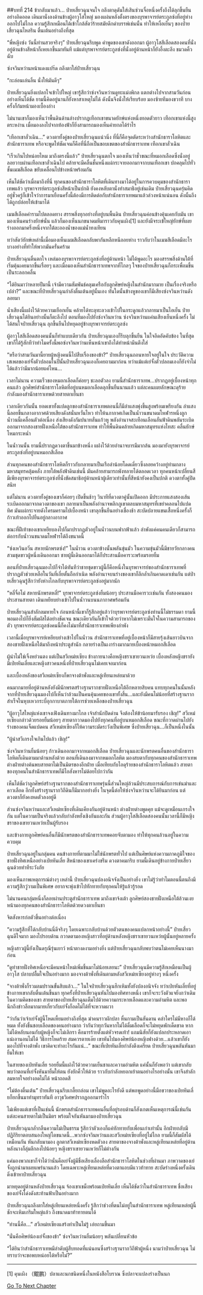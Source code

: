 ##บทที่ 214 ข้ากลับมาแล้ว...
ป๋ายเสี่ยวฉุนจนใจ ถลึงตาดุดันใส่เสินซ่วนจื่อหนึ่งครั้งถึงได้ลุกขึ้นยืนอย่างอิดออด เดินมานั่งลงด้านข้างผู้อาวุโสใหญ่ มองแผ่นหลังตั้งตรงของบุรพาจารย์ตระกูลซ่งที่อยู่ห่างออกไปไม่ไกล ความรู้สึกเหมือนได้เข้าใกล้สัตว์ร้ายสมัยดึกดำบรรพ์เช่นนั้น ทำให้เหงื่อเย็นๆ ของป๋ายเสี่ยวฉุนไหลริน ตื่นเต้นอย่างถึงที่สุด

“พี่หญิงซ่ง วันนี้ท่านสวยจริงๆ” ป๋ายเสี่ยวฉุนรีบพูด คำพูดของเขาดังออกมา ผู้อาวุโสสีเลือดสองคนที่นั่งอยู่ด้านข้างสีหน้าก็เหยเกขึ้นมาทันที แม้แต่บุรพาจารย์ตระกูลซ่งที่นั่งอยู่ด้านหน้าก็ยังอึ้งตะลึง ขมวดคิ้วฉับ

ซ่งจวินหว่านหน้าแดงแปร๊ด ถลึงตาใส่ป๋ายเสี่ยวฉุน

“กะล่อนเล่นลิ้น นั่งให้มันดีๆ”

ป๋ายเสี่ยวฉุนยิ่งแปลกใจเข้าไปใหญ่ เขารู้สึกว่าซ่งจวินหว่านดูทะแม่งพิกล แตกต่างไปจากสามวันก่อนอย่างเห็นได้ชัด ยามนี้คิดอยู่นานก็ยังหาสาเหตุไม่ได้ ดังนั้นจึงนั่งให้เรียบร้อย มองซ้ายทีมองขวาที บางครั้งก็ก้มหน้ามองเบื้องล่าง

ไม่นานเขาก็มองเห็นว่าพื้นดินด้านล่างปรากฏเทือกเขาขนาดยักษ์แห่งหนึ่งทอดตัวยาว เทือกเขาแห่งนี้สูงตระหง่าน เมื่อมองลงไปจากท้องฟ้าก็ยิ่งสามารถมองเห็นค่ายกลได้รำไร

“เทือกเขาลั่วเฉิน...” ดวงตาทั้งคู่ของป๋ายเสี่ยวฉุนแน่วนิ่ง ที่นี่ก็คือจุดตัดระหว่างสำนักธาราโลหิตและสำนักธาราเทพ หรือจะพูดให้ชัดเจนก็คือที่นี่ถือเป็นขอบเขตของสำนักธาราเทพ เทือกเขาลั่วเฉิน

“เร็วเกินไปหน่อยไหม มาถึงตรงนี้แล้ว” ป๋ายเสี่ยวฉุนตกใจ มองเห็นว่าชั่วขณะที่หมอกเลือดซึ่งนั่งอยู่ลอยวาบผ่านเทือกเขาลั่วเฉินไป คล้ายจะมีคลื่นชั้นหนึ่งแผ่กระจายออกมาจากบนเทือกเขา ปกคลุมไปทั่วชั้นเมฆสีเลือด ขยับเคลื่อนไปข้างหน้าพร้อมกัน

เห็นได้ชัดว่าเมื่อมาถึงที่นี่ ทุกคนของสำนักธาราโลหิตที่เดินทางมาได้อยู่ในการควบคุมของสำนักธาราเทพแล้ว บุรพาจารย์ตระกูลซ่งสีหน้าเป็นปกติ ยังคงหลับตานั่งทำสมาธิอยู่เช่นเดิม ป๋ายเสี่ยวฉุนครุ่นคิดอยู่ชั่วครู่ก็เข้าใจว่าการมาเยือนครั้งนี้ต้องมีการติดต่อกับสำนักธาราเทพมาแล้วล่วงหน้าแน่นอน ดังนั้นถึงได้ถูกปล่อยให้เข้ามาได้

เมฆสีเลือดคำรามไปตลอดทาง สรรพสิ่งทุกอย่างที่อยู่บนพื้นดิน ป๋ายเสี่ยวฉุนค่อนข้างคุ้นเคยกับมัน เขามองเห็นคนร่างยักษ์นั่น แล้วก็มองเห็นนกขนาดมหึมาราวกับคุนเผิง[1] และยังมีจระเข้ใหญ่ยักษ์ที่เผยร่างออกมาครึ่งหนึ่งจากใต้ละอองน้ำของแม่น้ำทงเทียน

ทว่าสัตว์ยักษ์เหล่านี้เมื่อมองเห็นเมฆสีเลือดกลับพากันหลีกหนีถอยห่าง ราวกับว่าในเมฆสีเลือดมีอะไรบางอย่างที่ทำให้พวกมันครั่นคร้าม

ป๋ายเสี่ยวฉุนตื่นตกใจ เหล่มองบุรพาจารย์ตระกูลซ่งที่อยู่ด้านหน้า ไม่ได้พูดอะไร มองสรรพสิ่งด้านใต้ที่เริ่มคุ้นเคยมากขึ้นเรื่อยๆ และเมื่อมองเห็นสำนักธาราเทพจากที่ไกลๆ ใจของป๋ายเสี่ยวฉุนก็กระเพื่อมขึ้นเป็นระลอกคลื่น

“ได้ยินมาว่าหลายปีมานี้ เจ้ามีความสัมพันธ์คลุมเครือกับลูกศิษย์หญิงในสำนักมากมาย เป็นเรื่องจริงหรือเปล่า?” และขณะที่ป๋ายเสี่ยวฉุนกำลังตื่นเต้นอยู่นั้นเอง ทันใดนั้นข้างหูของเขาก็มีเสียงซ่งจวินหว่านดังลอยมา

น้ำเสียงนี้แฝงไว้ด้วยความเยือกเย็น คล้ายได้ทะลุทะลวงเข้าไปในกระดูกแล้วกลายมาเป็นไอเย็น ป๋ายเสี่ยวฉุนได้ยินอย่างนั้นก็ตะลึงไป ตอนที่มองไปยังซ่งจวินหว่าน ซ่งจวินหว่านแค่นเสียงเย็นหนึ่งครั้ง ไม่ได้สนใจป๋ายเสี่ยวฉุน ลุกขึ้นยืนไปหยุดอยู่ข้างบุรพาจารย์ตระกูลซ่ง

ผู้อาวุโสสีเลือดสองคนนั้นก็ทำแบบเดียวกัน ป๋ายเสี่ยวฉุนเองก็รีบลุกขึ้นยืน ในใจอึดอัดคับข้อง ในที่สุดเขาก็ได้รู้สักทีว่าทำไมครั้งนี้พอซ่งจวินหว่านเห็นหน้าเขาถึงได้ทำหน้ามึนตึงใส่

“หรือว่าสามวันมานี้ยายผู้หญิงคนนี้ไปสืบเรื่องของข้า?” ป๋ายเสี่ยวฉุนถอนหายใจอยู่ในใจ ประวัติความเสเพลของเย่จั้งตัวปลอมในปีนั้นป๋ายเสี่ยวฉุนเองก็เคยถามมาก่อน ทว่าแม้แต่เย่จั้งตัวปลอมเองก็ยังจำไม่ได้แล้วว่ามีมากน้อยแค่ไหน...

เวลาไม่นาน ความเร็วของหมอกเลือดก็ค่อยๆ ชะลอตัวลง ยามนี้สำนักธาราเทพ...ปรากฏอยู่เบื้องหน้าทุกคนแล้ว ลูกศิษย์สำนักธาราโลหิตที่อยู่บนหมอกเลือดลุกขึ้นยืนนานแล้ว แต่ละคนเผยลักษณะดุร้าย กำลังมองสำนักธาราเทพด้วยสายตาเย็นชา

เวลาเดียวกันนั้น ยอดเขาทั้งแปดลูกของสำนักธาราเทพตอนนี้ก็มีลำแสงพุ่งขึ้นสูงพร้อมเพรียงกัน ลำแสงนี้ลอยขึ้นกลางอากาศด้วยเสียงดังสนั่นหวั่นไหว ทำให้นภากาศเกิดเป็นน้ำวนขนาดมโหฬารหนึ่งลูก น้ำวนนี้เคลื่อนตัวต่อเนื่อง ส่งเสียงดังกัมปนาทลั่นแก้วหู พลังอำนาจสะเทือนเลือนลั่นฟ้าดินพลันระเบิดออกมาจากสองชายฝั่งเหนือใต้ของสำนักธาราเทพ ทำให้พื้นดินคล้ายเกิดมหาสมุทรแห่งโทสะ คลื่นยักษ์โหมกระหน่ำ

ในน้ำวนนั้น ยามนี้ปรากฏดวงตาขึ้นมาข้างหนึ่ง แฝงไว้ด้วยอำนาจบารมีมากล้น มองมายังบุรพาจารย์ตระกูลซ่งที่อยู่บนหมอกสีเลือด

ส่วนทุกคนของสำนักธาราโลหิตก็ราวกับกลายมาเป็นเรือลำน้อยโดดเดี่ยวซึ่งลอยคว้างอยู่ท่ามกลางมหาสมุทรคลุ้มคลั่ง ภายใต้พลังฟ้าดินเช่นนี้ มันคล้ายสามารถพังทลายได้ตลอดเวลา ทุกคนหน้าเปลี่ยนสี มีเพียงบุรพาจารย์ตระกูลซ่งที่นั่งขัดสมาธิอยู่ด้านหน้าผู้เดียวเท่านั้นที่สีหน้ายังคงเป็นปกติ ดวงตาทั้งคู่ปิดสนิท

แต่ไม่นาน ดวงตาทั้งคู่ของเขาก็ค่อยๆ เปิดขึ้นช้าๆ วินาทีที่ดวงตาคู่นั้นเปิดออก มีประกายแสงสองเส้นระเบิดออกมาจากดวงตาของเขา กลายมาเป็นพลังอำนาจพลิกภูเขาตลบมหาสมุทรที่เขย่าคลอนไปแปดทิศ มันแผ่กระจายดังโครมครามไปเบื้องหน้า เขาลุกขึ้นยืนอย่างเชื่องช้า สะบัดปลายแขนเสื้อหนึ่งครั้งก็ก้าวเท้าออกไปยืนอยู่กลางอากาศ

ขณะที่ฝีเท้าของเขาเหยียบลงไปก็มาปรากฏตัวอยู่ในน้ำวนบนฟากฟ้าแล้ว ลำพังแค่คนคนเดียวก็สามารถต่อกรกับน้ำวนขนาดมโหฬารได้ถึงขนาดนี้

“ซ่งเหวินอวิ๋น สหายนักพรตซ่ง!” ในน้ำวน ดวงตาข้างนั้นพลันขุ่นมัว ในความขุ่นมัวนี้มีชายวัยกลางคนสวมชุดขาวผู้หนึ่งเดินออกมา ชายผู้นี้เดินออกมาได้ก็ประสานมือคารวะพร้อมรอยยิ้ม

ตอนที่ป๋ายเสี่ยวฉุนมองไปก็จำได้ทันทีว่าชายชุดขาวผู้นี้ก็คือหนึ่งในบุรพาจารย์ของสำนักธาราเทพที่ปรากฏตัวช่วยเหลือในวันที่เถี่ยตั้นถือกำเนิด พลังอำนาจบนร่างของเขาก็ลึกล้ำเกินคาดเดาเช่นกัน แต่ป๋ายเสี่ยวฉุนรู้สึกว่ายังห่างไกลกับบุรพาจารย์ตระกูลซ่งอยู่มากนัก

“หลี่จื่อโม่ สหายนักพรตหลี่!” บุรพาจารย์ตระกูลซ่งยิ้มน้อยๆ ประสานมือคารวะเช่นกัน ทั้งสองคนมองประสานสายตา เดินเหยียบย่างเข้าไปในน้ำวนบนนภากาศพร้อมกัน

ป๋ายเสี่ยวฉุนสำลักลมหายใจ ก่อนหน้านี้เขาก็รู้สึกอยู่แล้วว่าบุรพาจารย์ตระกูลซ่งท่านนี้ไม่ธรรมดา ยามนี้พอมองไปก็ยิ่งสัมผัสได้อย่างชัดเจน ขณะเดียวกันก็เข้าใจด้วยว่าหากไม่เพราะมั่นใจในความสามารถของตัว บุรพาจารย์ตระกูลซ่งคนนี้ก็คงไม่มาที่สำนักธาราเทพเพียงลำพัง

เวลานี้เมื่อบุรพาจารย์เหยียบย่างเข้าไปในน้ำวน สำนักธาราเทพที่อยู่เบื้องหน้าก็มีสายรุ้งเส้นยาวบินจากสองชายฝั่งเหนือใต้มาถึงหน้าประตูสำนัก กลายร่างเป็นเงาร่างมากมายเบื้องหน้าหมอกสีเลือด

ผู้นำไม่ใช่เจิ้งหย่วนตง แต่เป็นสวีเหม่ยเซียง ข้างกายนางคือหญิงชราเขายวนเหว่ย เบื้องหลังหญิงชรายังมีเป่ยหันเลี่ยและหญิงสาวคนหนึ่งที่ป๋ายเสี่ยวฉุนไม่เคยเจอมาก่อน

และเบื้องหลังของสวีเหม่ยเซียงก็พาจางต้าพั่งและหลู่เทียนเหล่ยมาด้วย

คนมากมายที่อยู่ด้านหลังยังมีนักพรตสร้างฐานรากชายฝั่งเหนือใต้อีกหลายสิบคน แทบทุกคนในนั้นหลังจากที่ป๋ายเสี่ยวฉุนมองไปก็เห็นว่าล้วนเป็นคนคุ้นเคยของเขาทั้งสิ้น...และยังมีคนไม่น้อยที่สร้างฐานรากสำเร็จในหุบเหวกระบี่อุกกาบาตภายใต้การช่วยเหลือของป๋ายเสี่ยวฉุน

“ผู้อาวุโสใหญ่แห่งเขาจงเฟิงเดินทางมาไกล เจ้าสำนักปิดด่าน จึงต้องให้ข้าน้อยมารับรอง เชิญ!” สวีเหม่ยเซียงกล่าวด้วยรอยยิ้มน้อยๆ สายตากวาดมองไปยังทุกคนที่อยู่บนหมอกสีเลือด ขณะที่กวาดผ่านไปยังร่างของคนเจ็ดแปดคน สวีเหม่ยเซียงก็ให้ความระมัดระวังเป็นพิเศษ ซึ่งป๋ายเสี่ยวฉุน...ก็เป็นหนึ่งในนั้น

“ผู้นำสวีเกรงใจเกินไปแล้ว เชิญ!”

ซ่งจวินหว่านยิ้มน้อยๆ ก้าวเดินออกมาจากหมอกสีเลือด ป๋ายเสี่ยวฉุนและนักพรตคนอื่นของสำนักธาราโลหิตก็เดินตามมาด้านหลังด้วย ตอนที่เดินลงมาจากหมอกโลหิต มองสบตากับทุกคนของสำนักธาราเทพ ต่างฝ่ายต่างค้นพบสายตาไม่เป็นมิตรของอีกฝ่าย เมื่อเทียบกับไอดุร้ายของสำนักธาราโลหิตแล้ว สายตาของทุกคนในสำนักธาราเทพก็มีไอสังหารไม่ด้อยไปกว่ากัน

เห็นได้ชัดว่าลูกศิษย์สร้างฐานรากของสำนักธาราเทพรุ่นนี้ส่วนใหญ่ล้วนมีประสบการณ์กับการเข่นฆ่าและคาวเลือด อีกทั้งสร้างฐานรากวิถีดินก็มีมากอย่างยิ่ง ในจุดนี้ต่อให้ซ่งจวินหว่านจะได้ยินมาก่อน แต่ดวงตาก็ยังคงหดตัวลงอยู่ดี

ส่วนซ่งจวินหว่านและสวีเหม่ยเซียงที่เดินเคียงกันอยู่ด้านหน้า ต่างฝ่ายต่างพูดคุย แม้จะดูเหมือนเกรงใจกัน แต่ในความเป็นจริงแล้วกลับกำลังหยั่งเชิงกันและกัน ส่วนผู้อาวุโสสีเลือดสองคนนั้นเวลานี้ก็มีหญิงชราของเขายวนเหว่ยเป็นผู้รับรอง

และข้างกายลูกศิษย์คนอื่นก็มีนักพรตของสำนักธาราเทพคอยจับตามอง ทำให้ทุกคนล้วนอยู่ในความควบคุม

ป๋ายเสี่ยวฉุนอยู่ในกลุ่มคน คนข้างกายที่ตามมาไม่ใช่นักพรตทั่วไป แต่เป็นศิษย์แห่งความภาคภูมิใจของชายฝั่งทิศเหนืออย่างเป่ยหันเลี่ย สีหน้าของเขาเคร่งขรึม ดวงตาคมกริบ ยามนี้เดินอยู่ข้างกายป๋ายเสี่ยวฉุนด้วยท่าทีระวังภัย

มองเห็นภาพเหตุการณ์ต่างๆ เหล่านี้ ป๋ายเสี่ยวฉุนปลงอนิจจังเป็นอย่างยิ่ง เขาไม่รู้ว่าทำไมตอนนี้ตนถึงมีความรู้สึกวู่วามเป็นพิเศษ อยากจะพุ่งเข้าไปทักทายกับทุกคนให้รู้แล้วรู้รอด

ไม่นานคนกลุ่มหนึ่งก็ลอยผ่านประตูสำนักธาราเทพ มาถึงเขาจ้งเต้า ลูกศิษย์สองชายฝั่งเหนือใต้ล้วนเงยหน้ามองทุกคนของสำนักธาราโลหิตด้วยดวงตาเย็นชา

จิตสังหารก่อตัวขึ้นอย่างต่อเนื่อง

“ความรู้สึกที่ได้กลับบ้านนี่ดีจริงๆ โดยเฉพาะกลับบ้านด้วยตัวตนของคนแปลกหน้าอย่างนี้” ป๋ายเสี่ยวฉุนดีใจมาก มองไปรอบด้าน กวาดตามองหญิงสาวที่อยู่ด้านหลังหญิงชราเขายวนเหว่ยผู้นั้นอยู่หลายครั้ง

หญิงสาวผู้นี้ยังเป็นดรุณีรุ่นเยาว์ หน้าตางดงามอย่างยิ่ง แต่ป๋ายเสี่ยวฉุนกลับพบว่าตนไม่เคยเห็นนางมาก่อน

“ดูท่าชายฝั่งทิศเหนือจะมีคนหน้าใหม่เพิ่มขึ้นมาไม่น้อยเลยนะ” ป๋ายเสี่ยวฉุนมีความรู้สึกเหมือนเป็นผู้อาวุโส ปลาบปลื้มใจเป็นอย่างมาก มองจางต้าพั่งที่เดินตามหลังสวีเหม่ยเซียงอยู่ห่างๆ หนึ่งครั้ง

“จางต้าพั่งก็รวมลมปราณขั้นสิบแล้ว...” ในใจป๋ายเสี่ยวฉุนฮึกเหิมทั้งยังปลงอนิจจัง ทว่าเป่ยหันเลี่ยที่อยู่ข้างกายเขากลับตื่นเต้นขึ้นมา ทุกครั้งที่ป๋ายเสี่ยวฉุนหันไปมองทิศทางหนึ่ง เขาก็จะระวังตัวแจยิ่งกว่าเดิม ในความคิดของเขา สายตาของป๋ายเสี่ยวฉุนเต็มไปด้วยความกระหายเลือดและความอำมหิต และพอนึกถึงข่าวลือมากมายเกี่ยวกับเย่จั้งก็อดไม่ได้ที่จะหวาดผวา

“ว่ากันว่าเจ้าเย่จั้งผู้นี้โหดเหี้ยมอย่างถึงที่สุด ฆ่าคนราวผักปลา หื่นกามเป็นสันดาน คลำใครไม่มีหางก็ได้หมด ทั้งยังชื่นชอบเลือดของคนอย่างมาก ว่ากันว่าทุกวันหากไม่ได้ดื่มเลือดก็จะไม่หยุดพักเด็ดขาด หากไม่ได้หลับนอนกับผู้หญิงก็จะไม่เลิกรา คือมารร้ายตั้งแต่หัวจรดเท้า! แถมนิสัยก็ยังแปลกประหลาดเอาแน่เอานอนไม่ได้ วิธีการโหดร้าย สมควรตายเอ๊ย เขาหันไปมองศิษย์น้องหญิงฟางด้วย...แล้วเขาก็ยังมองไปที่จางต้าพั่ง เขาคิดจะทำอะไรกันแน่...” ขณะที่เป่ยหันเลี่ยกำลังตึงเครียด ป๋ายเสี่ยวฉุนพลันหันมายิ้มให้เขา

ในสายของเป่ยหันเลี่ย รอยยิ้มนี้แฝงไว้ด้วยความเย็นชาและความอำมหิต แค่นั้นก็ยังพอว่า แต่เขากลับพบว่าตอนที่เย่จั้งหันมายิ้มให้ตน ยังยักคิ้วให้ด้วย ราวกับกำลังหยอกเย้าตนอย่างไรอย่างนั้น เขาจึงสำลักลมหายใจอย่างอดไม่ได้ หน้าถอดสี

“ไม่ต้องตื่นเต้น” ป๋ายเสี่ยวฉุนรีบเกลี้ยกล่อม เขาไม่พูดอะไรยังดี แต่พอพูดอย่างนี้มือขวาของเป่ยหันเลี่ยก็ยกขึ้นมาทำมุทราทันที อาวุธวิเศษปรากฏออกมารำไร

ไม่เพียงแต่เขาที่เป็นเช่นนี้ นักพรตสำนักธาราเทพคนอื่นที่อยู่รอบด้านก็สังเกตเห็นเหตุการณ์นี้เช่นกัน แต่ละคนสายตาไม่เป็นมิตร พร้อมใจกันหันมามองป๋ายเสี่ยวฉุน

ป๋ายเสี่ยวฉุนกล้ำกลืนความไม่เป็นธรรม รู้สึกว่าตัวเองก็แค่ทักทายกับเพื่อนเก่าเท่านั้น อีกฝ่ายกลับมีปฏิกิริยาตอบสนองใหญ่โตขนาดนี้...พวกซ่งจวินหว่านและสวีเหม่ยเซียงที่อยู่ไม่ไกล ยามนี้ก็สัมผัสได้เหมือนกัน หันกลับมามอง ลูกตาสวีเหม่ยเซียงหดตัวลง สายตาของจางต้าพั่งและหลู่เทียนเหล่ยที่อยู่ด้านหลังนางก็ลุ่มลึกลงไปน้อยๆ หญิงชราเขายวนเหว่ยก็ไม่ต่างกัน

แค่มองพวกเขาก็จำได้ว่านั่นคือเย่จั้งผู้มีชื่อเสียงเลื่องลือสำนักธาราโลหิตในช่วงที่ผ่านมา ภาพวาดของเย่จั้งถูกนำมาเผยแพร่นานแล้ว โดยเฉพาะหลู่เทียนเหล่ยที่ดวงตาแอบมีแววท้าทาย สะบัดร่างหนึ่งครั้งเดินดิ่งเข้าหาป๋ายเสี่ยวฉุน

มาหยุดอยู่ด้านหลังป๋ายเสี่ยวฉุน จ้องเขาเขม็งพร้อมเป่ยหันเลี่ย เห็นได้ชัดว่าในสำนักธาราเทพ ชื่อเสียงของเย่จั้งโด่งดังสะท้านฟ้าเป็นอย่างมาก

ป๋ายเสี่ยวฉุนถลึงตาใส่หลู่เทียนเหล่ยหนึ่งครั้ง รู้สึกว่าช่วงที่ตนไม่อยู่ในสำนักธาราเทพ หลู่เทียนเหล่ยผู้นี้ชักจะเหิมเกริมใหญ่แล้ว ถึงขนาดมาท้าทายตนได้

“ท่านนี้คือ...” สวีเหม่ยเซียงแสร้งทำเป็นไม่รู้ เอ่ยถามขึ้นมา

“นั่นคือศิษย์น้องเย่จั้งของข้า” ซ่งจวินหว่านยิ้มน้อยๆ พลันเปลี่ยนหัวข้อ

“ได้ยินว่าสำนักธาราเทพมีลำดับผู้สืบทอดที่แน่นอนซึ่งสร้างฐานรากวิถีฟ้าผู้หนึ่ง นามว่าป๋ายเสี่ยวฉุน ไม่ทราบว่าจะขอพบหน่อยได้หรือไม่?”


------


[1] คุนเผิง （鲲鹏）ปลาและนกชนิดหนึ่งในหนังสือโบราณ ซึ่งปลาจะแปลงร่างเป็นนก


[Go To Next Chapter]( ./32.md)